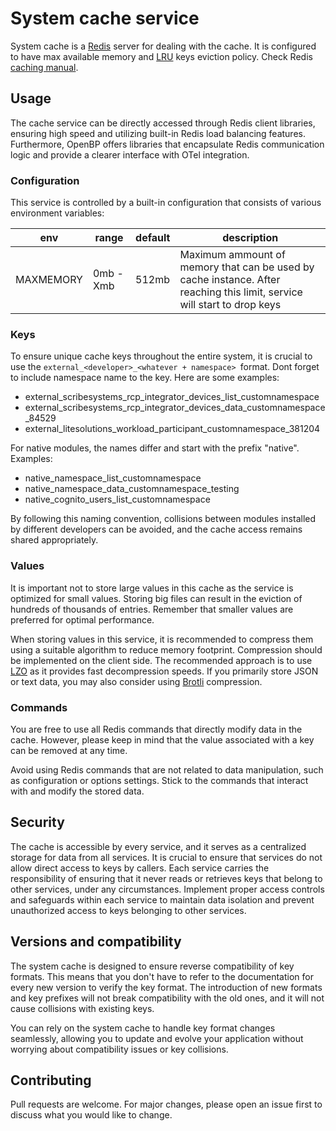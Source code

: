 # System cache service
System cache is a [Redis](https://redis.io/) server for dealing with the cache. It is configured to have max available memory and [LRU](https://redis.io/docs/manual/eviction/#eviction-policies) keys eviction policy. Check Redis [caching manual](https://redis.io/docs/manual/config/#configuring-redis-as-a-cache).

## Usage
The cache service can be directly accessed through Redis client libraries, ensuring high speed and utilizing built-in Redis load balancing features. Furthermore, OpenBP offers libraries that encapsulate Redis communication logic and provide a clearer interface with OTel integration.

### Configuration
This service is controlled by a built-in configuration that consists of various environment variables:

| env       | range     | default | description                                                                                                              |
|-----------|-----------|---------|--------------------------------------------------------------------------------------------------------------------------|
| MAXMEMORY | 0mb - Xmb | 512mb   | Maximum ammount of memory that can be used by cache instance. After reaching this limit, service will start to drop keys |

### Keys
To ensure unique cache keys throughout the entire system, it is crucial to use the `external_<developer>_<whatever + namespace> `format. Dont forget to include namespace name to the key. Here are some examples:

- external_scribesystems_rcp_integrator_devices_list_customnamespace
- external_scribesystems_rcp_integrator_devices_data_customnamespace_84529
- external_litesolutions_workload_participant_customnamespace_381204
  
For native modules, the names differ and start with the prefix "native". Examples:

- native_namespace_list_customnamespace
- native_namespace_data_customnamespace_testing
- native_cognito_users_list_customnamespace
  
By following this naming convention, collisions between modules installed by different developers can be avoided, and the cache access remains shared appropriately.

### Values
It is important not to store large values in this cache as the service is optimized for small values. Storing big files can result in the eviction of hundreds of thousands of entries. Remember that smaller values are preferred for optimal performance.

When storing values in this service, it is recommended to compress them using a suitable algorithm to reduce memory footprint. Compression should be implemented on the client side. The recommended approach is to use [LZO](https://en.wikipedia.org/wiki/Lempel%E2%80%93Ziv%E2%80%93Oberhumer) as it provides fast decompression speeds. If you primarily store JSON or text data, you may also consider using [Brotli](https://en.wikipedia.org/wiki/Brotli) compression.

### Commands
You are free to use all Redis commands that directly modify data in the cache. However, please keep in mind that the value associated with a key can be removed at any time.

Avoid using Redis commands that are not related to data manipulation, such as configuration or options settings. Stick to the commands that interact with and modify the stored data.

## Security
The cache is accessible by every service, and it serves as a centralized storage for data from all services. It is crucial to ensure that services do not allow direct access to keys by callers. Each service carries the responsibility of ensuring that it never reads or retrieves keys that belong to other services, under any circumstances. Implement proper access controls and safeguards within each service to maintain data isolation and prevent unauthorized access to keys belonging to other services.

## Versions and compatibility
The system cache is designed to ensure reverse compatibility of key formats. This means that you don't have to refer to the documentation for every new version to verify the key format. The introduction of new formats and key prefixes will not break compatibility with the old ones, and it will not cause collisions with existing keys.

You can rely on the system cache to handle key format changes seamlessly, allowing you to update and evolve your application without worrying about compatibility issues or key collisions.

## Contributing
Pull requests are welcome. For major changes, please open an issue first to discuss what you would like to change.